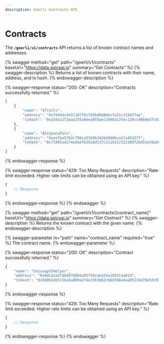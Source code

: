 ```yaml
---
description: Goerli Contracts API
---
```


# Contracts

The **`/goerli/v1/contracts`** API returns a list of known contract names and addresses.

{% swagger method="get" path="/goerli/v1/contracts" baseUrl="https://data.spiceai.io" summary="Get Contracts" %}
{% swagger-description %}
Returns a list of known contracts with their name, address, and tx hash.
{% endswagger-description %}

{% swagger-response status="200: OK" description="Contracts successfully returned." %}
```javascript
[
	{
		"name": "$Trolls",
		"address": "0xf044dc9431107f9c7d3bdbb8decfa51c315b77ae",
		"txHash": "0x159a12f1baa255a8eea0f0aec1996a13fec120ccd9b0e2fc6ac352bb1cff6039"
	},
	{
		"name": "A51SpacePass",
		"address": "0xeefba5763c798ca53d9b3426d900bca1fa45d27f",
		"txHash": "0x73405a42f4ededf63918d137c211911c522300f2bd53e56e0cb04c3fad7862f5"
	}
]
```
{% endswagger-response %}

{% swagger-response status="429: Too Many Requests" description="Rate limit exceeded. Higher rate limits can be obtained using an API key." %}
```javascript
{
    // Response
}
```
{% endswagger-response %}
{% endswagger %}

{% swagger method="get" path="/goerli/v1/contracts/{contract_name}" baseUrl="https://data.spiceai.io" summary="Get Contract" %}
{% swagger-description %}
Returns the known contract with the given name.
{% endswagger-description %}

{% swagger-parameter in="path" name="contract_name" required="true" %}
The contract name.
{% endswagger-parameter %}

{% swagger-response status="200: OK" description="Contract successfully returned." %}
```javascript
{
	"name": "UniswapV3Helper",
	"address": "0x0dca1a3f48407686da05f50ca6a59a16931aa81d",
	"txHash": "0x5b0b2eb5c5ba5ad89a274e2363b62cb6d788a4aa05116d79e53c930268f636ca"
}
```
{% endswagger-response %}

{% swagger-response status="429: Too Many Requests" description="Rate limit exceeded. Higher rate limits can be obtained using an API key." %}
```javascript
{
    // Response
}
```
{% endswagger-response %}
{% endswagger %}
